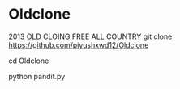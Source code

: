 # Oldclone
2013 OLD CLOING FREE ALL COUNTRY
git clone https://github.com/piyushxwd12/Oldclone

cd Oldclone

python pandit.py
